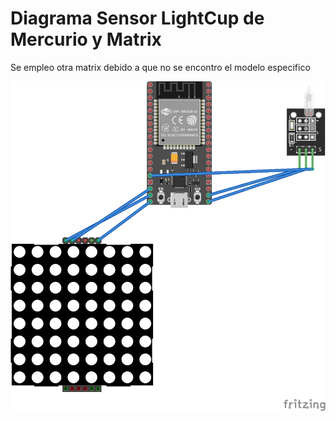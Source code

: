 # Diagrama Sensor LightCup de Mercurio y Matrix

Se empleo otra matrix debido a que no se encontro el modelo especifico

![Diagrama](Matrix.png)
